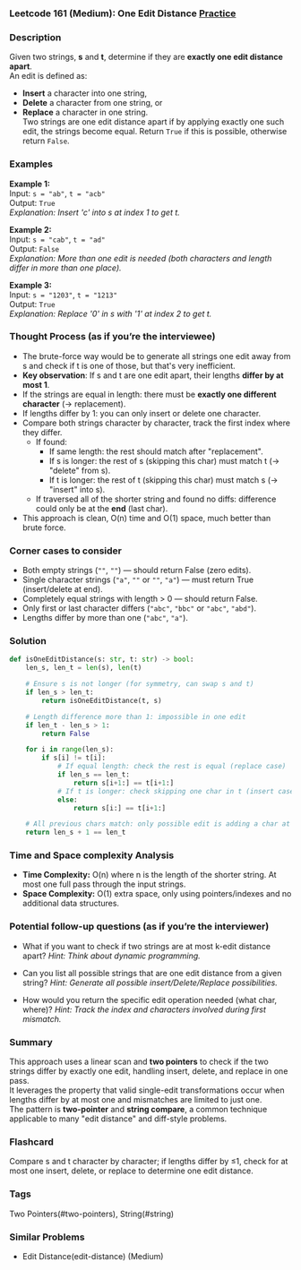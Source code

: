 ### Leetcode 161 (Medium): One Edit Distance [Practice](https://leetcode.com/problems/one-edit-distance)

### Description  
Given two strings, **s** and **t**, determine if they are **exactly one edit distance apart**.  
An edit is defined as:
- **Insert** a character into one string,
- **Delete** a character from one string, or
- **Replace** a character in one string.  
Two strings are one edit distance apart if by applying exactly one such edit, the strings become equal. Return `True` if this is possible, otherwise return `False`.

### Examples  

**Example 1:**  
Input: `s = "ab"`, `t = "acb"`  
Output: `True`  
*Explanation: Insert 'c' into s at index 1 to get t.*

**Example 2:**  
Input: `s = "cab"`, `t = "ad"`  
Output: `False`  
*Explanation: More than one edit is needed (both characters and length differ in more than one place).*

**Example 3:**  
Input: `s = "1203"`, `t = "1213"`  
Output: `True`  
*Explanation: Replace '0' in s with '1' at index 2 to get t.*

### Thought Process (as if you’re the interviewee)  
- The brute-force way would be to generate all strings one edit away from s and check if t is one of those, but that's very inefficient.
- **Key observation**: If s and t are one edit apart, their lengths **differ by at most 1**.
- If the strings are equal in length: there must be **exactly one different character** (→ replacement).
- If lengths differ by 1: you can only insert or delete one character.
- Compare both strings character by character, track the first index where they differ.
    - If found:
        - If same length: the rest should match after "replacement".
        - If s is longer: the rest of s (skipping this char) must match t (→ "delete" from s).
        - If t is longer: the rest of t (skipping this char) must match s (→ "insert" into s).
    - If traversed all of the shorter string and found no diffs: difference could only be at the **end** (last char).
- This approach is clean, O(n) time and O(1) space, much better than brute force.

### Corner cases to consider  
- Both empty strings (`""`, `""`) — should return False (zero edits).
- Single character strings (`"a"`, `""` or `""`, `"a"`) — must return True (insert/delete at end).
- Completely equal strings with length > 0 — should return False.
- Only first or last character differs (`"abc"`, `"bbc"` or `"abc"`, `"abd"`).
- Lengths differ by more than one (`"abc"`, `"a"`).

### Solution

```python
def isOneEditDistance(s: str, t: str) -> bool:
    len_s, len_t = len(s), len(t)

    # Ensure s is not longer (for symmetry, can swap s and t)
    if len_s > len_t:
        return isOneEditDistance(t, s)

    # Length difference more than 1: impossible in one edit
    if len_t - len_s > 1:
        return False

    for i in range(len_s):
        if s[i] != t[i]:
            # If equal length: check the rest is equal (replace case)
            if len_s == len_t:
                return s[i+1:] == t[i+1:]
            # If t is longer: check skipping one char in t (insert case)
            else:
                return s[i:] == t[i+1:]

    # All previous chars match: only possible edit is adding a char at the end
    return len_s + 1 == len_t
```

### Time and Space complexity Analysis  

- **Time Complexity:** O(n) where n is the length of the shorter string. At most one full pass through the input strings.
- **Space Complexity:** O(1) extra space, only using pointers/indexes and no additional data structures.

### Potential follow-up questions (as if you’re the interviewer)  

- What if you want to check if two strings are at most k-edit distance apart?
  *Hint: Think about dynamic programming.*

- Can you list all possible strings that are one edit distance from a given string?
  *Hint: Generate all possible insert/Delete/Replace possibilities.*

- How would you return the specific edit operation needed (what char, where)?
  *Hint: Track the index and characters involved during first mismatch.*

### Summary
This approach uses a linear scan and **two pointers** to check if the two strings differ by exactly one edit, handling insert, delete, and replace in one pass.  
It leverages the property that valid single-edit transformations occur when lengths differ by at most one and mismatches are limited to just one.  
The pattern is **two-pointer** and **string compare**, a common technique applicable to many "edit distance" and diff-style problems.


### Flashcard
Compare s and t character by character; if lengths differ by ≤1, check for at most one insert, delete, or replace to determine one edit distance.

### Tags
Two Pointers(#two-pointers), String(#string)

### Similar Problems
- Edit Distance(edit-distance) (Medium)